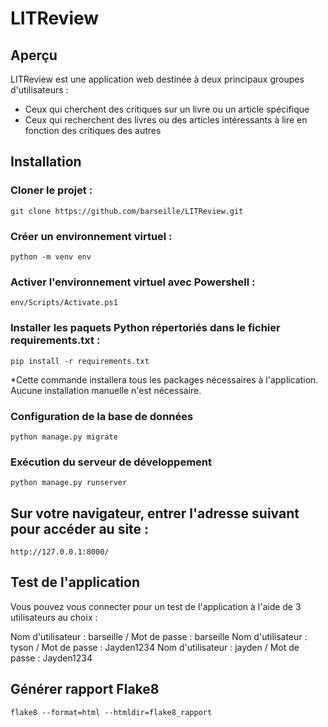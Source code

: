 # LITReview

## Aperçu

LITReview est une application web destinée à deux principaux groupes d'utilisateurs :

- Ceux qui cherchent des critiques sur un livre ou un article spécifique
- Ceux qui recherchent des livres ou des articles intéressants à lire en fonction des critiques des autres

## Installation

### Cloner le projet : 

```
git clone https://github.com/barseille/LITReview.git
```

### Créer un environnement virtuel : 

```
python -m venv env
```

### Activer l'environnement virtuel avec Powershell :

```
env/Scripts/Activate.ps1
```

### Installer les paquets Python répertoriés dans le fichier requirements.txt :

```
pip install -r requirements.txt
```

*Cette commande installera tous les packages nécessaires à l'application. Aucune installation manuelle n'est nécessaire.

### Configuration de la base de données

```
python manage.py migrate
```

### Exécution du serveur de développement

```
python manage.py runserver
```
## Sur votre navigateur, entrer l'adresse suivant pour accéder au site : 

```
http://127.0.0.1:8000/
```

## Test de l'application

Vous pouvez vous connecter pour un test de l'application à l'aide de 3 utilisateurs au choix :

Nom d'utilisateur : barseille / Mot de passe : barseille
Nom d'utilisateur : tyson / Mot de passe : Jayden1234
Nom d'utilisateur : jayden / Mot de passe : Jayden1234


## Générer rapport Flake8

```
flake8 --format=html --htmldir=flake8_rapport
```